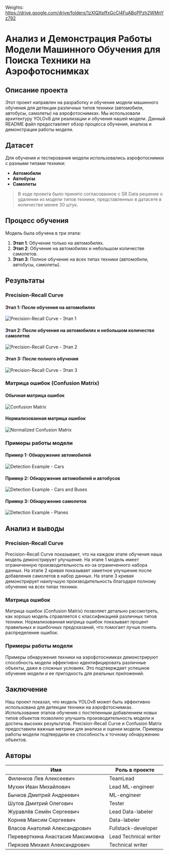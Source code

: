 Weights: https://drive.google.com/drive/folders/1zXlQXpffxGcCl4FuABoPPzh2WMnYz792

# Анализ и Демонстрация Работы Модели Машинного Обучения для Поиска Техники на Аэрофотоснимках

## Описание проекта

Этот проект направлен на разработку и обучение модели машинного обучения для детекции различных типов техники (автомобили, автобусы, самолеты) на аэрофотоснимках. Мы использовали архитектуру YOLOv8 для реализации и обучения нашей модели. Данный README файл предоставляет обзор процесса обучения, анализа и демонстрации работы модели.

## Датасет

Для обучения и тестирования модели использовались аэрофотоснимки с разными типами техники:

- **Автомобили**
- **Автобусы**
- **Самолеты**

> В ходе проекта было принято согласованное с SR Data решение о удалении из модели типов техники, представленных в датасете в количестве менее 30 штук.

## Процесс обучения

Модель была обучена в три этапа:
1. **Этап 1**: Обучение только на автомобилях.
2. **Этап 2**: Обучение на автомобилях и небольшом количестве самолетов.
3. **Этап 3**: Полное обучение на всех типах техники (автомобили, автобусы, самолеты).

## Результаты

### Precision-Recall Curve

#### Этап 1: После обучения на автомобилях
![Precision-Recall Curve - Этап 1](demonstrating_images/PR_curve_(2).png)

#### Этап 2: После обучения на автомобилях и небольшом количестве самолетов
![Precision-Recall Curve - Этап 2](demonstrating_images/PR_curve.png)

#### Этап 3: После полного обучения
![Precision-Recall Curve - Этап 3](demonstrating_images/PR_curve_(1).png)

### Матрица ошибок (Confusion Matrix)

#### Обычная матрица ошибок
![Confusion Matrix](demonstrating_images/confusion_matrix.png)

#### Нормализованная матрица ошибок
![Normalized Confusion Matrix](demonstrating_images/confusion_matrix_normalized.png)

### Примеры работы модели

#### Пример 1: Обнаружение автомобилей
![Detection Example - Cars](demonstrating_images/cars_det.jpg)

#### Пример 2: Обнаружение автомобилей и автобусов
![Detection Example - Cars and Buses](demonstrating_images/bus_cars_det.jpg)

#### Пример 3: Обнаружение самолетов
![Detection Example - Planes](demonstrating_images/planes_det.jpg)

## Анализ и выводы

### Precision-Recall Curve
Precision-Recall Curve показывает, что на каждом этапе обучения наша модель демонстрирует улучшение. На этапе 1 модель имеет ограниченную производительность из-за ограниченного набора данных. На этапе 2 кривая показывает заметное улучшение после добавления самолетов в набор данных. На этапе 3 кривая демонстрирует наилучшую производительность благодаря полному обучению на всех типах техники.

### Матрица ошибок
Матрица ошибок (Confusion Matrix) позволяет детально рассмотреть, как хорошо модель справляется с классификацией различных типов техники. Нормализованная матрица ошибок показывает процент правильных и ошибочных предсказаний, что помогает лучше понять распределение ошибок.

### Примеры работы модели
Примеры обнаружения техники на аэрофотоснимках демонстрируют способность модели эффективно идентифицировать различные объекты, даже в сложных условиях. Это подтверждает успешное обучение модели и ее пригодность для реальных приложений.

## Заключение

Наш проект показал, что модель YOLOv8 может быть эффективно использована для детекции техники на аэрофотоснимках. Использование этапов обучения с постепенным добавлением новых типов объектов позволило улучшить производительность модели и достичь высоких результатов. Precision-Recall Curve и Confusion Matrix предоставили важные метрики для анализа и оценки модели. Примеры работы модели подтвердили ее способность к точному обнаружению объектов.

## Авторы

Имя | Роль в проекте
------------------|---------------------
Филенков Лев Алексеевич | TeamLead
Мухин Иван Михайлович | Lead ML-engineer
Бычков Дмитрий Андреевич | ML-engineer
Шутов Дмитрий Олегович | Tester
Журавлёв Семён Сергеевич | Lead Data-labeler
Корнев Максим Сергеевич | Data-labeler
Власов Анатолий Александрович | Fullstack-developer
Переверткина Анастасия Максимовна | Lead Technical writer
Пирязев Михаил Александрович | Technical writer
